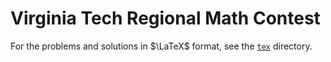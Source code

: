 # Virginia Tech Regional Math Contest

For the problems and solutions in $\LaTeX$ format, see the [`tex`](tex)
directory.
